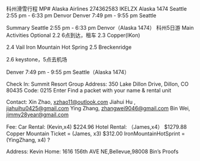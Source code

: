 科州滑雪行程
MP# Alaska Airlines 274362583
IKELZX
Alaska 1474
Seattle 2:55 pm - 6:33 pm Denvor
Denver 7:49 pm - 9:55 pm Seattle

Summary
Seattle 2:55 pm - 6:33 pm Denvor（Alaska 1474）
科州5日游
Main Activities
Optional
2.2
6点到达，租车
2.3
Copper(IKon)


2.4
Vail
Iron Mountain Hot Spring
2.5
Breckenridge


2.6
keystone，5点去机场

Denver 7:49 pm - 9:55 pm Seattle（Alaska 1474）

Check In:
Summit Resort Group
Address: 350 Lake Dillon Drive, Dillon, CO 80435
Code: 0215 Enter Find a packet with your name & rental unit

Contact:
Xin Zhao, xzhao11@outlook.com
Jiahui Hu , jiahuihu0425@gmail.com
Ying Zhang, zhangwei9046@gmail.com
Bin Wei, jimmy28year@gmail.com

Fee:
Car Rental: (Kevin,x4)				$224.96
Hotel Rental: （James,x4）				$1279.88 
Copper Mountain Ticket = (James, x3) 		$312.00
IronMountainHotSprint = (YingZhang, x4) ?

Address:
Kevin Home: 1616 156th AVE NE,Bellevue,98008
Bin’s Proofs                                                                                                      
